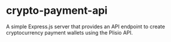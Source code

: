 # crypto-payment-api
A simple Express.js server that provides an API endpoint to create cryptocurrency payment wallets using the Plisio API.
